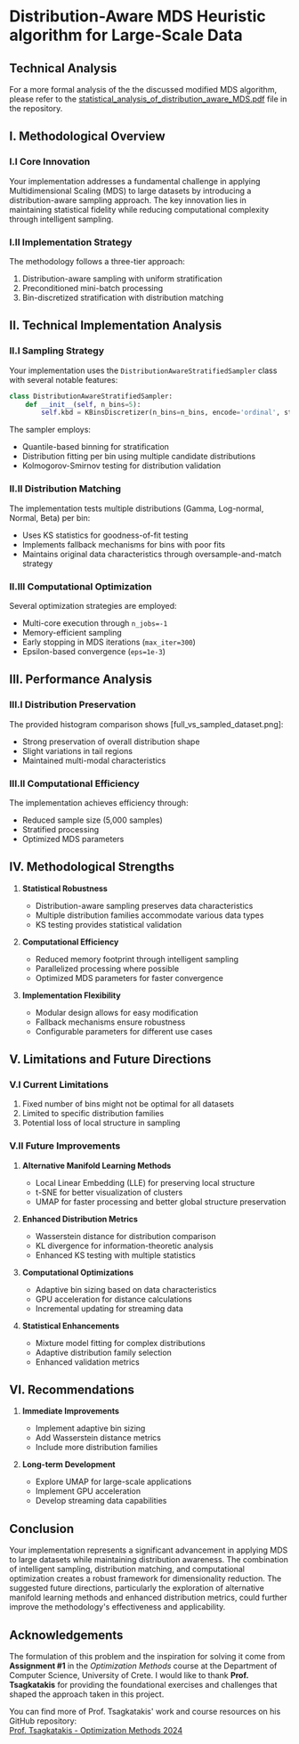 # Distribution-Aware MDS Heuristic algorithm for Large-Scale Data

## Technical Analysis

For a more formal analysis of the the discussed modified MDS algorithm, please refer to the [statistical_analysis_of_distribution_aware_MDS.pdf](statistical_analysis_of_distribution_aware_MDS.pdf) file in the repository.

## I. Methodological Overview

### I.I Core Innovation
Your implementation addresses a fundamental challenge in applying Multidimensional Scaling (MDS) to large datasets by introducing a distribution-aware sampling approach. The key innovation lies in maintaining statistical fidelity while reducing computational complexity through intelligent sampling.

### I.II Implementation Strategy
The methodology follows a three-tier approach:
1. Distribution-aware sampling with uniform stratification
2. Preconditioned mini-batch processing
3. Bin-discretized stratification with distribution matching

## II. Technical Implementation Analysis

### II.I Sampling Strategy
Your implementation uses the `DistributionAwareStratifiedSampler` class with several notable features:

```python
class DistributionAwareStratifiedSampler:
    def __init__(self, n_bins=5):
        self.kbd = KBinsDiscretizer(n_bins=n_bins, encode='ordinal', strategy='quantile')
```

The sampler employs:
- Quantile-based binning for stratification
- Distribution fitting per bin using multiple candidate distributions
- Kolmogorov-Smirnov testing for distribution validation

### II.II Distribution Matching
The implementation tests multiple distributions (Gamma, Log-normal, Normal, Beta) per bin:
- Uses KS statistics for goodness-of-fit testing
- Implements fallback mechanisms for bins with poor fits
- Maintains original data characteristics through oversample-and-match strategy

### II.III Computational Optimization
Several optimization strategies are employed:
- Multi-core execution through `n_jobs=-1`
- Memory-efficient sampling
- Early stopping in MDS iterations (`max_iter=300`)
- Epsilon-based convergence (`eps=1e-3`)

## III. Performance Analysis

### III.I Distribution Preservation
The provided histogram comparison shows [full_vs_sampled_dataset.png]:
- Strong preservation of overall distribution shape
- Slight variations in tail regions
- Maintained multi-modal characteristics

### III.II Computational Efficiency
The implementation achieves efficiency through:
- Reduced sample size (5,000 samples)
- Stratified processing
- Optimized MDS parameters

## IV. Methodological Strengths

1. **Statistical Robustness**
   - Distribution-aware sampling preserves data characteristics
   - Multiple distribution families accommodate various data types
   - KS testing provides statistical validation

2. **Computational Efficiency**
   - Reduced memory footprint through intelligent sampling
   - Parallelized processing where possible
   - Optimized MDS parameters for faster convergence

3. **Implementation Flexibility**
   - Modular design allows for easy modification
   - Fallback mechanisms ensure robustness
   - Configurable parameters for different use cases

## V. Limitations and Future Directions

### V.I Current Limitations
1. Fixed number of bins might not be optimal for all datasets
2. Limited to specific distribution families
3. Potential loss of local structure in sampling

### V.II Future Improvements

1. **Alternative Manifold Learning Methods**
   - Local Linear Embedding (LLE) for preserving local structure
   - t-SNE for better visualization of clusters
   - UMAP for faster processing and better global structure preservation

2. **Enhanced Distribution Metrics**
   - Wasserstein distance for distribution comparison
   - KL divergence for information-theoretic analysis
   - Enhanced KS testing with multiple statistics

3. **Computational Optimizations**
   - Adaptive bin sizing based on data characteristics
   - GPU acceleration for distance calculations
   - Incremental updating for streaming data

4. **Statistical Enhancements**
   - Mixture model fitting for complex distributions
   - Adaptive distribution family selection
   - Enhanced validation metrics

## VI. Recommendations

1. **Immediate Improvements**
   - Implement adaptive bin sizing
   - Add Wasserstein distance metrics
   - Include more distribution families

2. **Long-term Development**
   - Explore UMAP for large-scale applications
   - Implement GPU acceleration
   - Develop streaming data capabilities

## Conclusion

Your implementation represents a significant advancement in applying MDS to large datasets while maintaining distribution awareness. The combination of intelligent sampling, distribution matching, and computational optimization creates a robust framework for dimensionality reduction. The suggested future directions, particularly the exploration of alternative manifold learning methods and enhanced distribution metrics, could further improve the methodology's effectiveness and applicability.

## Acknowledgements

The formulation of this problem and the inspiration for solving it come from **Assignment #1** in the *Optimization Methods* course at the Department of Computer Science, University of Crete. I would like to thank **Prof. Tsagkatakis** for providing the foundational exercises and challenges that shaped the approach taken in this project.

You can find more of Prof. Tsagkatakis' work and course resources on his GitHub repository:  
[Prof. Tsagkatakis - Optimization Methods 2024](https://github.com/gtsagkatakis/OptimizationMethods_2024)
